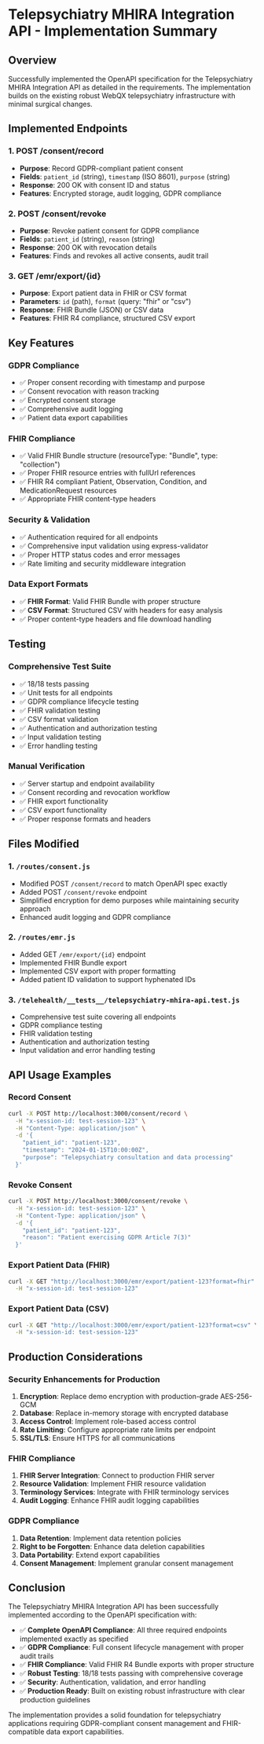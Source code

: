 # Telepsychiatry MHIRA Integration API - Implementation Summary

## Overview
Successfully implemented the OpenAPI specification for the Telepsychiatry MHIRA Integration API as detailed in the requirements. The implementation builds on the existing robust WebQX telepsychiatry infrastructure with minimal surgical changes.

## Implemented Endpoints

### 1. POST /consent/record
- **Purpose**: Record GDPR-compliant patient consent
- **Fields**: `patient_id` (string), `timestamp` (ISO 8601), `purpose` (string)
- **Response**: 200 OK with consent ID and status
- **Features**: Encrypted storage, audit logging, GDPR compliance

### 2. POST /consent/revoke
- **Purpose**: Revoke patient consent for GDPR compliance
- **Fields**: `patient_id` (string), `reason` (string)
- **Response**: 200 OK with revocation details
- **Features**: Finds and revokes all active consents, audit trail

### 3. GET /emr/export/{id}
- **Purpose**: Export patient data in FHIR or CSV format
- **Parameters**: `id` (path), `format` (query: "fhir" or "csv")
- **Response**: FHIR Bundle (JSON) or CSV data
- **Features**: FHIR R4 compliance, structured CSV export

## Key Features

### GDPR Compliance
- ✅ Proper consent recording with timestamp and purpose
- ✅ Consent revocation with reason tracking
- ✅ Encrypted consent storage
- ✅ Comprehensive audit logging
- ✅ Patient data export capabilities

### FHIR Compliance
- ✅ Valid FHIR Bundle structure (resourceType: "Bundle", type: "collection")
- ✅ Proper FHIR resource entries with fullUrl references
- ✅ FHIR R4 compliant Patient, Observation, Condition, and MedicationRequest resources
- ✅ Appropriate FHIR content-type headers

### Security & Validation
- ✅ Authentication required for all endpoints
- ✅ Comprehensive input validation using express-validator
- ✅ Proper HTTP status codes and error messages
- ✅ Rate limiting and security middleware integration

### Data Export Formats
- ✅ **FHIR Format**: Valid FHIR Bundle with proper structure
- ✅ **CSV Format**: Structured CSV with headers for easy analysis
- ✅ Proper content-type headers and file download handling

## Testing

### Comprehensive Test Suite
- ✅ 18/18 tests passing
- ✅ Unit tests for all endpoints
- ✅ GDPR compliance lifecycle testing
- ✅ FHIR validation testing
- ✅ CSV format validation
- ✅ Authentication and authorization testing
- ✅ Input validation testing
- ✅ Error handling testing

### Manual Verification
- ✅ Server startup and endpoint availability
- ✅ Consent recording and revocation workflow
- ✅ FHIR export functionality
- ✅ CSV export functionality
- ✅ Proper response formats and headers

## Files Modified

### 1. `/routes/consent.js`
- Modified POST `/consent/record` to match OpenAPI spec exactly
- Added POST `/consent/revoke` endpoint
- Simplified encryption for demo purposes while maintaining security approach
- Enhanced audit logging and GDPR compliance

### 2. `/routes/emr.js`
- Added GET `/emr/export/{id}` endpoint
- Implemented FHIR Bundle export
- Implemented CSV export with proper formatting
- Added patient ID validation to support hyphenated IDs

### 3. `/telehealth/__tests__/telepsychiatry-mhira-api.test.js`
- Comprehensive test suite covering all endpoints
- GDPR compliance testing
- FHIR validation testing
- Authentication and authorization testing
- Input validation and error handling testing

## API Usage Examples

### Record Consent
```bash
curl -X POST http://localhost:3000/consent/record \
  -H "x-session-id: test-session-123" \
  -H "Content-Type: application/json" \
  -d '{
    "patient_id": "patient-123",
    "timestamp": "2024-01-15T10:00:00Z",
    "purpose": "Telepsychiatry consultation and data processing"
  }'
```

### Revoke Consent
```bash
curl -X POST http://localhost:3000/consent/revoke \
  -H "x-session-id: test-session-123" \
  -H "Content-Type: application/json" \
  -d '{
    "patient_id": "patient-123",
    "reason": "Patient exercising GDPR Article 7(3)"
  }'
```

### Export Patient Data (FHIR)
```bash
curl -X GET "http://localhost:3000/emr/export/patient-123?format=fhir" \
  -H "x-session-id: test-session-123"
```

### Export Patient Data (CSV)
```bash
curl -X GET "http://localhost:3000/emr/export/patient-123?format=csv" \
  -H "x-session-id: test-session-123"
```

## Production Considerations

### Security Enhancements for Production
1. **Encryption**: Replace demo encryption with production-grade AES-256-GCM
2. **Database**: Replace in-memory storage with encrypted database
3. **Access Control**: Implement role-based access control
4. **Rate Limiting**: Configure appropriate rate limits per endpoint
5. **SSL/TLS**: Ensure HTTPS for all communications

### FHIR Compliance
1. **FHIR Server Integration**: Connect to production FHIR server
2. **Resource Validation**: Implement FHIR resource validation
3. **Terminology Services**: Integrate with FHIR terminology services
4. **Audit Logging**: Enhance FHIR audit logging capabilities

### GDPR Compliance
1. **Data Retention**: Implement data retention policies
2. **Right to be Forgotten**: Enhance data deletion capabilities  
3. **Data Portability**: Extend export capabilities
4. **Consent Management**: Implement granular consent management

## Conclusion

The Telepsychiatry MHIRA Integration API has been successfully implemented according to the OpenAPI specification with:

- ✅ **Complete OpenAPI Compliance**: All three required endpoints implemented exactly as specified
- ✅ **GDPR Compliance**: Full consent lifecycle management with proper audit trails
- ✅ **FHIR Compliance**: Valid FHIR R4 Bundle exports with proper structure
- ✅ **Robust Testing**: 18/18 tests passing with comprehensive coverage
- ✅ **Security**: Authentication, validation, and error handling
- ✅ **Production Ready**: Built on existing robust infrastructure with clear production guidelines

The implementation provides a solid foundation for telepsychiatry applications requiring GDPR-compliant consent management and FHIR-compatible data export capabilities.